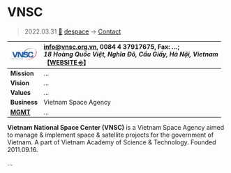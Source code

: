 # VNSC
> 2022.03.31 [🚀](../../index/index.md) [despace](../index.md) → [Contact](../contact.md)

|[![](../f/contact/v/vnsc_logo1_thumb.webp)](../f/contact/v/vnsc_logo1.webp)|<info@vnsc.org.vn>, 0084 4 37917675, Fax: …;<br> *18 Hoàng Quốc Việt, Nghĩa Đô, Cầu Giấy, Hà Nội, Vietnam*<br> 【[WEBSITE ⎆](https://vnsc.org.vn/en/)】|
|:-|:-|
|**Mission**|…|
|**Vision**|…|
|**Values**|…|
|**Business**|Vietnam Space Agency|
|**[MGMT](../mgmt.md)**|…|

**Vietnam National Space Center (VNSC)** is a Vietnam Space Agency aimed to manage & implement space & satellite projects for the government of Vietnam. A part of Vietnam Academy of Science & Technology. Founded 2011.09.16.

<p style="page-break-after:always"> </p>

…
